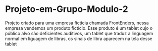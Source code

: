 # Projeto-em-Grupo-Modulo-2

Projeto criado para uma empresa fictícia chamada FrontEnders, nessa empresa vendemos um produto fictício. Esse produto é um tablet cujo o público alvo são deficientes auditivos, um tablet que traduz a linguagem normal em liguagem de libras, os sinais de libra aparecem na tela desse tablet
